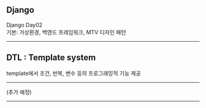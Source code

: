 ## Django
Django Day02  
기본: 가상환경, 백엔드 프레임워크, MTV 디자인 패턴

---
## DTL : Template system
template에서 조건, 반복, 변수 등의 프로그래밍적 기능 제공

***
(추가 예정)
***
